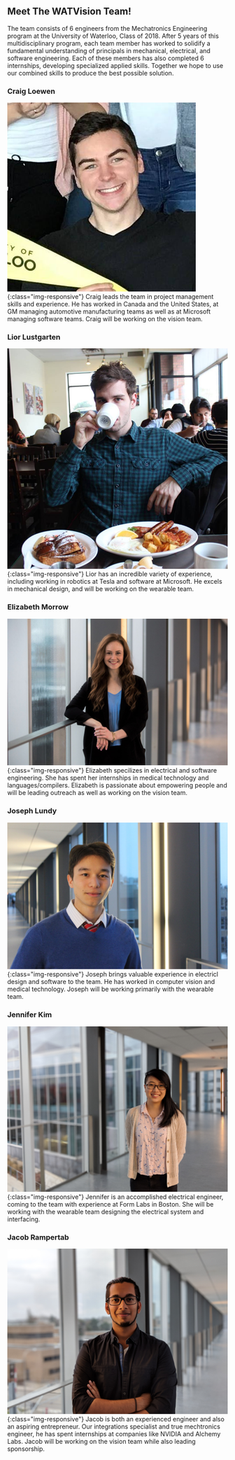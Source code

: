 
## Meet The WATVision Team!

The team consists of 6 engineers from the Mechatronics Engineering program at the University of Waterloo, Class of 2018. After 5 years of this multidisciplinary program, each team member has worked to solidify a fundamental understanding of principals in mechanical, electrical, and software engineering. Each of these members has also completed 6 internships, developing specialized applied skills. Together we hope to use our combined skills to produce the best possible solution.

### Craig Loewen
![CraigLoewenPicture](/img/meet-the-team/craig.jpg){:class="img-responsive"}
Craig leads the team in project management skills and experience. He has worked in Canada and the United States, at GM managing automotive manufacturing teams as well as at Microsoft managing software teams. Craig will be working on the vision team.

### Lior Lustgarten
![Lior Lustgarten Photo](/img/meet-the-team/lior.jpg){:class="img-responsive"}
Lior has an incredible variety of experience, including working in robotics at Tesla and software at Microsoft. He excels in mechanical design, and will be working on the wearable team.

### Elizabeth Morrow
![Elizabeth Morrow Photo](/img/meet-the-team/elizabeth.jpg){:class="img-responsive"}
Elizabeth specilizes in electrical and software engineering. She has spent her internships in medical technology and languages/compilers. Elizabeth is passionate about empowering people and will be leading outreach as well as working on the vision team.

### Joseph Lundy
![Joseph Lundy Photo](/img/meet-the-team/joseph.jpg){:class="img-responsive"}
Joseph brings valuable experience in electricl design and software to the team. He has worked in computer vision and medical technology. Joseph will be working primarily with the wearable team.

### Jennifer Kim
![Jennifer Kim Photo](/img/meet-the-team/jennifer.jpg){:class="img-responsive"}
Jennifer is an accomplished electrical engineer, coming to the team with experience at Form Labs in Boston. She will be working with the wearable team designing the electrical system and interfacing.

### Jacob Rampertab
![Jacob Rampertab](/img/meet-the-team/jacob.jpg){:class="img-responsive"}
Jacob is both an experienced engineer and also an aspiring entrepreneur. Our integrations specialist and true mechtronics engineer, he has spent internships at companies like NVIDIA and Alchemy Labs. Jacob will be working on the vision team while also leading sponsorship. 
